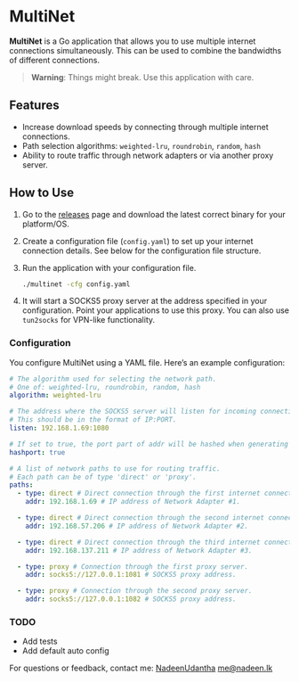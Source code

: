 # MultiNet

**MultiNet** is a Go application that allows you to use multiple internet connections simultaneously. This can be used to combine the bandwidths of different connections.

> **Warning**: Things might break. Use this application with care.

## Features

- Increase download speeds by connecting through multiple internet connections.
- Path selection algorithms: `weighted-lru`, `roundrobin`, `random`, `hash`
- Ability to route traffic through network adapters or via another proxy server.

## How to Use

1. Go to the [releases](https://github.com/NadeenUdantha/multinet/releases) page and download the latest correct binary for your platform/OS.

2. Create a configuration file (`config.yaml`) to set up your internet connection details. See below for the configuration file structure.

3. Run the application with your configuration file.

   ```bash
   ./multinet -cfg config.yaml
   ```

4. It will start a SOCKS5 proxy server at the address specified in your configuration. Point your applications to use this proxy. You can also use `tun2socks` for VPN-like functionality.

### Configuration

You configure MultiNet using a YAML file. Here’s an example configuration:

```yaml
# The algorithm used for selecting the network path.
# One of: weighted-lru, roundrobin, random, hash
algorithm: weighted-lru

# The address where the SOCKS5 server will listen for incoming connections.
# This should be in the format of IP:PORT.
listen: 192.168.1.69:1080

# If set to true, the port part of addr will be hashed when generating the address hash key.
hashport: true

# A list of network paths to use for routing traffic.
# Each path can be of type 'direct' or 'proxy'.
paths:
  - type: direct # Direct connection through the first internet connection.
    addr: 192.168.1.69 # IP address of Network Adapter #1.

  - type: direct # Direct connection through the second internet connection.
    addr: 192.168.57.206 # IP address of Network Adapter #2.

  - type: direct # Direct connection through the third internet connection.
    addr: 192.168.137.211 # IP address of Network Adapter #3.

  - type: proxy # Connection through the first proxy server.
    addr: socks5://127.0.0.1:1081 # SOCKS5 proxy address.

  - type: proxy # Connection through the second proxy server.
    addr: socks5://127.0.0.1:1082 # SOCKS5 proxy address.
```

### TODO
- Add tests
- Add default auto config

For questions or feedback, contact me: [NadeenUdantha](https://github.com/NadeenUdantha) me@nadeen.lk
